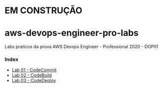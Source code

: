 # EM CONSTRUÇÃO
# aws-devops-engineer-pro-labs
Labs praticos da prova AWS Devops Engineer - Professional 2020 - DOP01

### Index

* [Lab 01 - CodeCommit](https://github.com/augustosoouza/aws-devops-engineer-pro-labs/tree/master/Lab%2001%20-%20CodeCommit)
* [Lab 02 - CodeBuild](https://github.com/augustosoouza/aws-devops-engineer-pro-labs/tree/master/Lab%2002%20-%20CodeBuild)
* [Lab 03 - CodeDeploy](https://github.com/augustosoouza/aws-devops-engineer-pro-labs/tree/master/Lab%2003%20-%20CodeDeploy)